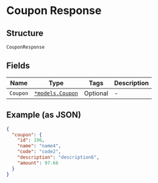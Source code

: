 
# Coupon Response

## Structure

`CouponResponse`

## Fields

| Name | Type | Tags | Description |
|  --- | --- | --- | --- |
| `Coupon` | [`*models.Coupon`](coupon.md) | Optional | - |

## Example (as JSON)

```json
{
  "coupon": {
    "id": 196,
    "name": "name4",
    "code": "code2",
    "description": "description6",
    "amount": 97.66
  }
}
```

